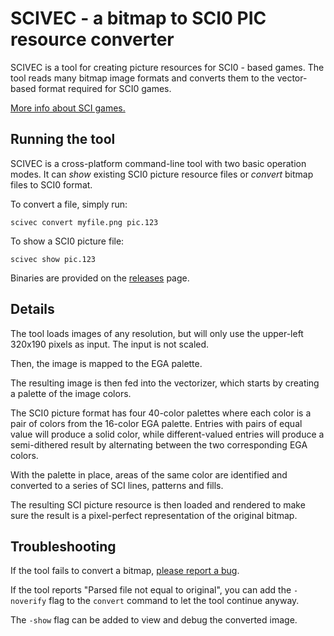 # SCIVEC - a bitmap to SCI0 PIC resource converter

SCIVEC is a tool for creating picture resources for SCI0 - based games.
The tool reads many bitmap image formats and converts them to the vector-based
format required for SCI0 games.

[More info about SCI games.](http://sci.sierrahelp.com/index.html)

## Running the tool

SCIVEC is a cross-platform command-line tool with two basic operation modes. It can *show* existing SCI0 picture resource files or *convert* bitmap files to SCI0 format.

To convert a file, simply run:

```shell
scivec convert myfile.png pic.123
```

To show a SCI0 picture file:

```shell
scivec show pic.123
```

Binaries are provided on the [releases](https://github.com/erkkah/scivec/releases) page.

## Details

The tool loads images of any resolution, but will only use the upper-left 320x190 pixels as input. The input is not scaled.

Then, the image is mapped to the EGA palette.

The resulting image is then fed into the vectorizer, which starts by creating a palette of the image colors.

The SCI0 picture format has four 40-color palettes where each color is a pair of colors from the 16-color EGA palette. Entries with pairs of equal value will produce a solid color, while different-valued entries will produce a semi-dithered result by alternating between the two corresponding EGA colors.

With the palette in place, areas of the same color are identified and converted to a series of SCI lines, patterns and fills.

The resulting SCI picture resource is then loaded and rendered to make sure the result is a pixel-perfect representation of the original bitmap.

## Troubleshooting

If the tool fails to convert a bitmap, [please report a bug](https://github.com/erkkah/scivec/issues).

If the tool reports "Parsed file not equal to original", you can add the `-noverify` flag to the `convert` command to let the tool continue anyway.

The `-show` flag can be added to view and debug the converted image.
